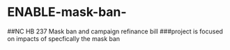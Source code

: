 # ENABLE-mask-ban-

##NC HB 237 Mask ban and campaign refinance bill
###project is focused on impacts of specfically the mask ban 
